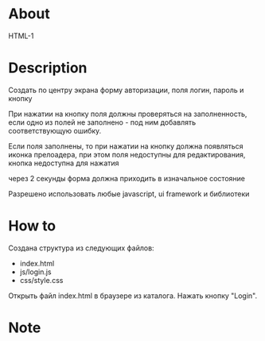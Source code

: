 # About
HTML-1

# Description
Создать по центру экрана форму авторизации, поля логин, пароль и кнопку

При нажатии на кнопку поля должны проверяться на заполненность, если одно из полей не заполнено - под ним  добавлять соответствующую ошибку.

Если поля заполнены, то при нажатии на кнопку должна появляться иконка прелоадера, при этом поля недоступны для редактирования, кнопка недоступна для нажатия

через 2 секунды форма должна приходить в изначальное состояние


Разрешено использовать любые javascript, ui framework и библиотеки

# How to
Создана структура из следующих файлов:

* index.html
* js/login.js
* css/style.css

Открыть файл index.html в браузере из каталога. Нажать кнопку "Login".

# Note